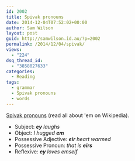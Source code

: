 ```yaml
---
id: 2002
title: Spivak pronouns
date: 2014-12-04T07:52:02+00:00
author: Sam Wilson
layout: post
guid: http://samwilson.id.au/?p=2002
permalink: /2014/12/04/spivak/
views:
  - "224"
dsq_thread_id:
  - "3858027633"
categories:
  - Reading
tags:
  - grammar
  - Spivak pronouns
  - words
---
```

[Spivak pronouns](http://en.wikipedia.org/wiki/Spivak_pronoun) (read all about 'em on Wikipedia).

* Subject: _**ey** laughs_
* Object: _I hugged **em**_
* Possessive Adjective: _**eir** heart warmed_
* Possessive Pronoun: _that is **eirs**_
* Reflexive: _**ey** loves emself_
